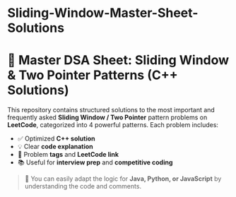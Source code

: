 # Sliding-Window-Master-Sheet-Solutions

# 🚀 Master DSA Sheet: Sliding Window & Two Pointer Patterns (C++ Solutions)

This repository contains structured solutions to the most important and frequently asked **Sliding Window / Two Pointer** pattern problems on **LeetCode**, categorized into 4 powerful patterns. Each problem includes:

- ✅ Optimized **C++ solution**
- 💡 Clear **code explanation**
- 📌 Problem **tags** and **LeetCode link**
- 📚 Useful for **interview prep** and **competitive coding**

> 🔁 You can easily adapt the logic for **Java, Python, or JavaScript** by understanding the code and comments.
